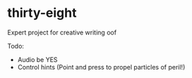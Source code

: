# thirty-eight
Expert project for creative writing oof

Todo:
- Audio be YES
- Control hints (Point and press to propel particles of peril!)
